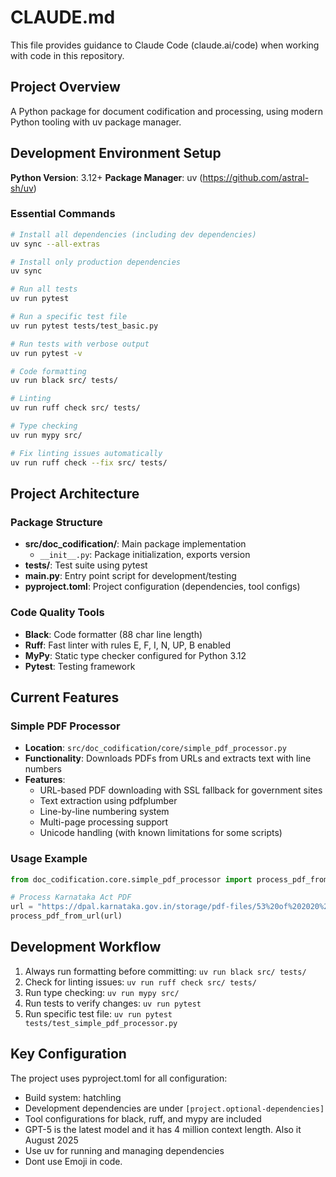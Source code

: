# CLAUDE.md

This file provides guidance to Claude Code (claude.ai/code) when working with code in this repository.

## Project Overview

A Python package for document codification and processing, using modern Python tooling with uv package manager.

## Development Environment Setup

**Python Version**: 3.12+
**Package Manager**: uv (https://github.com/astral-sh/uv)

### Essential Commands

```bash
# Install all dependencies (including dev dependencies)
uv sync --all-extras

# Install only production dependencies
uv sync

# Run all tests
uv run pytest

# Run a specific test file
uv run pytest tests/test_basic.py

# Run tests with verbose output
uv run pytest -v

# Code formatting
uv run black src/ tests/

# Linting
uv run ruff check src/ tests/

# Type checking
uv run mypy src/

# Fix linting issues automatically
uv run ruff check --fix src/ tests/
```

## Project Architecture

### Package Structure
- **src/doc_codification/**: Main package implementation
  - `__init__.py`: Package initialization, exports version
- **tests/**: Test suite using pytest
- **main.py**: Entry point script for development/testing
- **pyproject.toml**: Project configuration (dependencies, tool configs)

### Code Quality Tools
- **Black**: Code formatter (88 char line length)
- **Ruff**: Fast linter with rules E, F, I, N, UP, B enabled
- **MyPy**: Static type checker configured for Python 3.12
- **Pytest**: Testing framework

## Current Features

### Simple PDF Processor
- **Location**: `src/doc_codification/core/simple_pdf_processor.py`
- **Functionality**: Downloads PDFs from URLs and extracts text with line numbers
- **Features**:
  - URL-based PDF downloading with SSL fallback for government sites
  - Text extraction using pdfplumber
  - Line-by-line numbering system
  - Multi-page processing support
  - Unicode handling (with known limitations for some scripts)

### Usage Example
```python
from doc_codification.core.simple_pdf_processor import process_pdf_from_url

# Process Karnataka Act PDF
url = "https://dpal.karnataka.gov.in/storage/pdf-files/53%20of%202020%20(E)%2001%20of%202022.pdf"
process_pdf_from_url(url)
```

## Development Workflow

1. Always run formatting before committing: `uv run black src/ tests/`
2. Check for linting issues: `uv run ruff check src/ tests/`
3. Run type checking: `uv run mypy src/`
4. Run tests to verify changes: `uv run pytest`
5. Run specific test file: `uv run pytest tests/test_simple_pdf_processor.py`

## Key Configuration

The project uses pyproject.toml for all configuration:
- Build system: hatchling
- Development dependencies are under `[project.optional-dependencies]`
- Tool configurations for black, ruff, and mypy are included
- GPT-5 is the latest model and it has 4 million context length. Also it August 2025
- Use uv for running and managing dependencies
- Dont use Emoji in code.